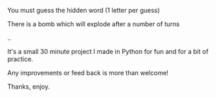 You must guess the hidden word (1 letter per guess)

There is a bomb which will explode after a number of turns

 .. 

It's a small 30 minute project I made in Python for fun and for a bit of practice.

Any improvements or feed back is more than welcome!

Thanks, enjoy.
